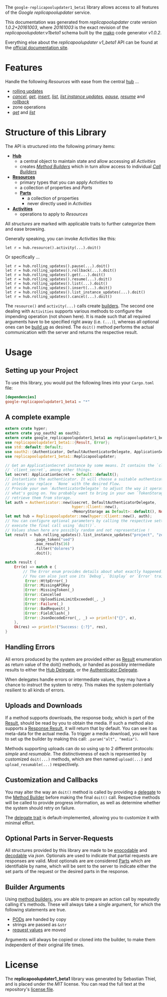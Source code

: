 <!---
DO NOT EDIT !
This file was generated automatically from 'src/mako/api/README.md.mako'
DO NOT EDIT !
-->
The `google-replicapoolupdater1_beta1` library allows access to all features of the *Google replicapoolupdater* service.

This documentation was generated from *replicapoolupdater* crate version *1.0.2+20161003*, where *20161003* is the exact revision of the *replicapoolupdater:v1beta1* schema built by the [mako](http://www.makotemplates.org/) code generator *v1.0.2*.

Everything else about the *replicapoolupdater* *v1_beta1* API can be found at the
[official documentation site](https://cloud.google.com/compute/docs/instance-groups/manager/#applying_rolling_updates_using_the_updater_service).
# Features

Handle the following *Resources* with ease from the central [hub](https://docs.rs/google-replicapoolupdater1_beta1/1.0.2+20161003/google_replicapoolupdater1_beta1/struct.Replicapoolupdater.html) ... 

* [rolling updates](https://docs.rs/google-replicapoolupdater1_beta1/1.0.2+20161003/google_replicapoolupdater1_beta1/struct.RollingUpdate.html)
 * [*cancel*](https://docs.rs/google-replicapoolupdater1_beta1/1.0.2+20161003/google_replicapoolupdater1_beta1/struct.RollingUpdateCancelCall.html), [*get*](https://docs.rs/google-replicapoolupdater1_beta1/1.0.2+20161003/google_replicapoolupdater1_beta1/struct.RollingUpdateGetCall.html), [*insert*](https://docs.rs/google-replicapoolupdater1_beta1/1.0.2+20161003/google_replicapoolupdater1_beta1/struct.RollingUpdateInsertCall.html), [*list*](https://docs.rs/google-replicapoolupdater1_beta1/1.0.2+20161003/google_replicapoolupdater1_beta1/struct.RollingUpdateListCall.html), [*list instance updates*](https://docs.rs/google-replicapoolupdater1_beta1/1.0.2+20161003/google_replicapoolupdater1_beta1/struct.RollingUpdateListInstanceUpdateCall.html), [*pause*](https://docs.rs/google-replicapoolupdater1_beta1/1.0.2+20161003/google_replicapoolupdater1_beta1/struct.RollingUpdatePauseCall.html), [*resume*](https://docs.rs/google-replicapoolupdater1_beta1/1.0.2+20161003/google_replicapoolupdater1_beta1/struct.RollingUpdateResumeCall.html) and [*rollback*](https://docs.rs/google-replicapoolupdater1_beta1/1.0.2+20161003/google_replicapoolupdater1_beta1/struct.RollingUpdateRollbackCall.html)
* zone operations
 * [*get*](https://docs.rs/google-replicapoolupdater1_beta1/1.0.2+20161003/google_replicapoolupdater1_beta1/struct.ZoneOperationGetCall.html) and [*list*](https://docs.rs/google-replicapoolupdater1_beta1/1.0.2+20161003/google_replicapoolupdater1_beta1/struct.ZoneOperationListCall.html)




# Structure of this Library

The API is structured into the following primary items:

* **[Hub](https://docs.rs/google-replicapoolupdater1_beta1/1.0.2+20161003/google_replicapoolupdater1_beta1/struct.Replicapoolupdater.html)**
    * a central object to maintain state and allow accessing all *Activities*
    * creates [*Method Builders*](https://docs.rs/google-replicapoolupdater1_beta1/1.0.2+20161003/google_replicapoolupdater1_beta1/trait.MethodsBuilder.html) which in turn
      allow access to individual [*Call Builders*](https://docs.rs/google-replicapoolupdater1_beta1/1.0.2+20161003/google_replicapoolupdater1_beta1/trait.CallBuilder.html)
* **[Resources](https://docs.rs/google-replicapoolupdater1_beta1/1.0.2+20161003/google_replicapoolupdater1_beta1/trait.Resource.html)**
    * primary types that you can apply *Activities* to
    * a collection of properties and *Parts*
    * **[Parts](https://docs.rs/google-replicapoolupdater1_beta1/1.0.2+20161003/google_replicapoolupdater1_beta1/trait.Part.html)**
        * a collection of properties
        * never directly used in *Activities*
* **[Activities](https://docs.rs/google-replicapoolupdater1_beta1/1.0.2+20161003/google_replicapoolupdater1_beta1/trait.CallBuilder.html)**
    * operations to apply to *Resources*

All *structures* are marked with applicable traits to further categorize them and ease browsing.

Generally speaking, you can invoke *Activities* like this:

```Rust,ignore
let r = hub.resource().activity(...).doit()
```

Or specifically ...

```ignore
let r = hub.rolling_updates().pause(...).doit()
let r = hub.rolling_updates().rollback(...).doit()
let r = hub.rolling_updates().get(...).doit()
let r = hub.rolling_updates().resume(...).doit()
let r = hub.rolling_updates().list(...).doit()
let r = hub.rolling_updates().insert(...).doit()
let r = hub.rolling_updates().list_instance_updates(...).doit()
let r = hub.rolling_updates().cancel(...).doit()
```

The `resource()` and `activity(...)` calls create [builders][builder-pattern]. The second one dealing with `Activities` 
supports various methods to configure the impending operation (not shown here). It is made such that all required arguments have to be 
specified right away (i.e. `(...)`), whereas all optional ones can be [build up][builder-pattern] as desired.
The `doit()` method performs the actual communication with the server and returns the respective result.

# Usage

## Setting up your Project

To use this library, you would put the following lines into your `Cargo.toml` file:

```toml
[dependencies]
google-replicapoolupdater1_beta1 = "*"
```

## A complete example

```Rust
extern crate hyper;
extern crate yup_oauth2 as oauth2;
extern crate google_replicapoolupdater1_beta1 as replicapoolupdater1_beta1;
use replicapoolupdater1_beta1::{Result, Error};
use std::default::Default;
use oauth2::{Authenticator, DefaultAuthenticatorDelegate, ApplicationSecret, MemoryStorage};
use replicapoolupdater1_beta1::Replicapoolupdater;

// Get an ApplicationSecret instance by some means. It contains the `client_id` and 
// `client_secret`, among other things.
let secret: ApplicationSecret = Default::default();
// Instantiate the authenticator. It will choose a suitable authentication flow for you, 
// unless you replace  `None` with the desired Flow.
// Provide your own `AuthenticatorDelegate` to adjust the way it operates and get feedback about 
// what's going on. You probably want to bring in your own `TokenStorage` to persist tokens and
// retrieve them from storage.
let auth = Authenticator::new(&secret, DefaultAuthenticatorDelegate,
                              hyper::Client::new(),
                              <MemoryStorage as Default>::default(), None);
let mut hub = Replicapoolupdater::new(hyper::Client::new(), auth);
// You can configure optional parameters by calling the respective setters at will, and
// execute the final call using `doit()`.
// Values shown here are possibly random and not representative !
let result = hub.rolling_updates().list_instance_updates("project", "zone", "rollingUpdate")
             .page_token("sed")
             .max_results(16)
             .filter("dolores")
             .doit();

match result {
    Err(e) => match e {
        // The Error enum provides details about what exactly happened.
        // You can also just use its `Debug`, `Display` or `Error` traits
         Error::HttpError(_)
        |Error::MissingAPIKey
        |Error::MissingToken(_)
        |Error::Cancelled
        |Error::UploadSizeLimitExceeded(_, _)
        |Error::Failure(_)
        |Error::BadRequest(_)
        |Error::FieldClash(_)
        |Error::JsonDecodeError(_, _) => println!("{}", e),
    },
    Ok(res) => println!("Success: {:?}", res),
}

```
## Handling Errors

All errors produced by the system are provided either as [Result](https://docs.rs/google-replicapoolupdater1_beta1/1.0.2+20161003/google_replicapoolupdater1_beta1/enum.Result.html) enumeration as return value of 
the doit() methods, or handed as possibly intermediate results to either the 
[Hub Delegate](https://docs.rs/google-replicapoolupdater1_beta1/1.0.2+20161003/google_replicapoolupdater1_beta1/trait.Delegate.html), or the [Authenticator Delegate](https://docs.rs/yup-oauth2/*/yup_oauth2/trait.AuthenticatorDelegate.html).

When delegates handle errors or intermediate values, they may have a chance to instruct the system to retry. This 
makes the system potentially resilient to all kinds of errors.

## Uploads and Downloads
If a method supports downloads, the response body, which is part of the [Result](https://docs.rs/google-replicapoolupdater1_beta1/1.0.2+20161003/google_replicapoolupdater1_beta1/enum.Result.html), should be
read by you to obtain the media.
If such a method also supports a [Response Result](https://docs.rs/google-replicapoolupdater1_beta1/1.0.2+20161003/google_replicapoolupdater1_beta1/trait.ResponseResult.html), it will return that by default.
You can see it as meta-data for the actual media. To trigger a media download, you will have to set up the builder by making
this call: `.param("alt", "media")`.

Methods supporting uploads can do so using up to 2 different protocols: 
*simple* and *resumable*. The distinctiveness of each is represented by customized 
`doit(...)` methods, which are then named `upload(...)` and `upload_resumable(...)` respectively.

## Customization and Callbacks

You may alter the way an `doit()` method is called by providing a [delegate](https://docs.rs/google-replicapoolupdater1_beta1/1.0.2+20161003/google_replicapoolupdater1_beta1/trait.Delegate.html) to the 
[Method Builder](https://docs.rs/google-replicapoolupdater1_beta1/1.0.2+20161003/google_replicapoolupdater1_beta1/trait.CallBuilder.html) before making the final `doit()` call. 
Respective methods will be called to provide progress information, as well as determine whether the system should 
retry on failure.

The [delegate trait](https://docs.rs/google-replicapoolupdater1_beta1/1.0.2+20161003/google_replicapoolupdater1_beta1/trait.Delegate.html) is default-implemented, allowing you to customize it with minimal effort.

## Optional Parts in Server-Requests

All structures provided by this library are made to be [enocodable](https://docs.rs/google-replicapoolupdater1_beta1/1.0.2+20161003/google_replicapoolupdater1_beta1/trait.RequestValue.html) and 
[decodable](https://docs.rs/google-replicapoolupdater1_beta1/1.0.2+20161003/google_replicapoolupdater1_beta1/trait.ResponseResult.html) via *json*. Optionals are used to indicate that partial requests are responses 
are valid.
Most optionals are are considered [Parts](https://docs.rs/google-replicapoolupdater1_beta1/1.0.2+20161003/google_replicapoolupdater1_beta1/trait.Part.html) which are identifiable by name, which will be sent to 
the server to indicate either the set parts of the request or the desired parts in the response.

## Builder Arguments

Using [method builders](https://docs.rs/google-replicapoolupdater1_beta1/1.0.2+20161003/google_replicapoolupdater1_beta1/trait.CallBuilder.html), you are able to prepare an action call by repeatedly calling it's methods.
These will always take a single argument, for which the following statements are true.

* [PODs][wiki-pod] are handed by copy
* strings are passed as `&str`
* [request values](https://docs.rs/google-replicapoolupdater1_beta1/1.0.2+20161003/google_replicapoolupdater1_beta1/trait.RequestValue.html) are moved

Arguments will always be copied or cloned into the builder, to make them independent of their original life times.

[wiki-pod]: http://en.wikipedia.org/wiki/Plain_old_data_structure
[builder-pattern]: http://en.wikipedia.org/wiki/Builder_pattern
[google-go-api]: https://github.com/google/google-api-go-client

# License
The **replicapoolupdater1_beta1** library was generated by Sebastian Thiel, and is placed 
under the *MIT* license.
You can read the full text at the repository's [license file][repo-license].

[repo-license]: https://github.com/Byron/google-apis-rsblob/master/LICENSE.md

